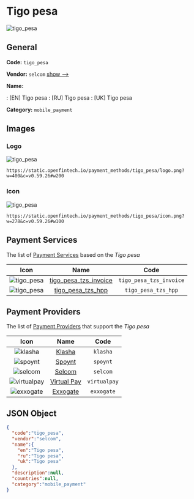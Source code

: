 
# Tigo pesa 
![tigo_pesa](https://static.openfintech.io/payment_methods/tigo_pesa/logo.png?w=400&c=v0.59.26#w200)  

## General 
**Code:** `tigo_pesa` 
 
**Vendor:** `selcom` [show -->](/vendors/selcom/) 
 
**Name:** 
 
:	[EN] Tigo pesa 
:	[RU] Tigo pesa 
:	[UK] Tigo pesa 
 
**Category:** `mobile_payment` 
 

## Images 

### Logo 
![tigo_pesa](https://static.openfintech.io/payment_methods/tigo_pesa/logo.png?w=400&c=v0.59.26#w200)  

```
https://static.openfintech.io/payment_methods/tigo_pesa/logo.png?w=400&c=v0.59.26#w200
```  

### Icon 
![tigo_pesa](https://static.openfintech.io/payment_methods/tigo_pesa/icon.png?w=278&c=v0.59.26#w100)  

```
https://static.openfintech.io/payment_methods/tigo_pesa/icon.png?w=278&c=v0.59.26#w100
```  

## Payment Services 
 
The list of [Payment Services](/payment-services/) based on the _Tigo pesa_ 

|Icon|Name|Code| 
|:---:|:---:|:---:| 
|![tigo_pesa](https://static.openfintech.io/payment_methods/tigo_pesa/icon.png?w=278&c=v0.59.26#w100) |[tigo_pesa_tzs_invoice](/payment-services/tigo_pesa_tzs_invoice/)|`tigo_pesa_tzs_invoice`| 
|![tigo_pesa](https://static.openfintech.io/payment_methods/tigo_pesa/icon.png?w=278&c=v0.59.26#w100) |[tigo_pesa_tzs_hpp](/payment-services/tigo_pesa_tzs_hpp/)|`tigo_pesa_tzs_hpp`| 
 

## Payment Providers 
 
The list of [Payment Providers](/payment-providers/) that support the _Tigo pesa_ 

|Icon|Name|Code| 
|:---:|:---:|:---:| 
|![klasha](https://static.openfintech.io/payment_providers/klasha/icon.png?w=278&c=v0.59.26#w100) |[Klasha](/payment-providers/klasha/)|`klasha`| 
|![spoynt](https://static.openfintech.io/payment_providers/spoynt/icon.svg?w=278&c=v0.59.26#w100) |[Spoynt](/payment-providers/spoynt/)|`spoynt`| 
|![selcom](https://static.openfintech.io/payment_providers/selcom/icon.png?w=278&c=v0.59.26#w100) |[Selcom](/payment-providers/selcom/)|`selcom`| 
|![virtualpay](https://static.openfintech.io/payment_providers/virtualpay/icon.png?w=278&c=v0.59.26#w100) |[Virtual Pay](/payment-providers/virtualpay/)|`virtualpay`| 
|![exxogate](https://static.openfintech.io/payment_providers/exxogate/icon.svg?w=278&c=v0.59.26#w100) |[Exxogate](/payment-providers/exxogate/)|`exxogate`| 
 

## JSON Object 

```json
{
  "code":"tigo_pesa",
  "vendor":"selcom",
  "name":{
    "en":"Tigo pesa",
    "ru":"Tigo pesa",
    "uk":"Tigo pesa"
  },
  "description":null,
  "countries":null,
  "category":"mobile_payment"
}
```  
